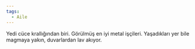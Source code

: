 ```yaml
---
tags:
  - Aile
---  
```

  
Yedi cüce krallığından biri. Görülmüş en iyi metal işçileri. Yaşadıkları yer bile magmaya yakın, duvarlardan lav akıyor.